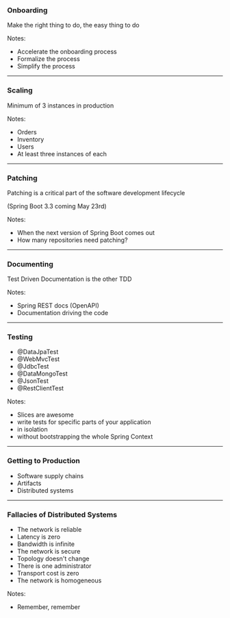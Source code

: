### Onboarding

Make the right thing to do, the easy thing to do

Notes:
- Accelerate the onboarding process
- Formalize the process
- Simplify the process

---

### Scaling

Minimum of 3 instances in production

Notes:
- Orders
- Inventory
- Users
- At least three instances of each

---

### Patching

Patching is a critical part of the software development lifecycle

(Spring Boot 3.3 coming May 23rd)

Notes:
- When the next version of Spring Boot comes out
- How many repositories need patching?

---

### Documenting

Test Driven Documentation is the other TDD

Notes:
- Spring REST docs (OpenAPI)
- Documentation driving the code

---

### Testing

- @DataJpaTest
- @WebMvcTest
- @JdbcTest
- @DataMongoTest
- @JsonTest
- @RestClientTest

Notes:
- Slices are awesome
- write tests for specific parts of your application
- in isolation
- without bootstrapping the whole Spring Context

---

### Getting to Production

- Software supply chains
- Artifacts
- Distributed systems

---

### Fallacies of Distributed Systems

- The network is reliable
- Latency is zero
- Bandwidth is infinite
- The network is secure
- Topology doesn't change
- There is one administrator
- Transport cost is zero
- The network is homogeneous

Notes:
- Remember, remember